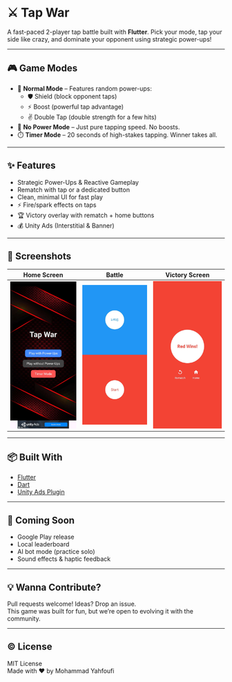 # ⚔️ Tap War

A fast-paced 2-player tap battle built with **Flutter**. Pick your mode, tap your side like crazy, and dominate your opponent using strategic power-ups!

---

## 🎮 Game Modes

- 🧨 **Normal Mode** – Features random power-ups:
  - 🛡️ Shield (block opponent taps)
  - ⚡ Boost (powerful tap advantage)
  - ✌️ Double Tap (double strength for a few hits)
- 🚫 **No Power Mode** – Just pure tapping speed. No boosts.
- ⏱️ **Timer Mode** – 20 seconds of high-stakes tapping. Winner takes all.

---

## ✨ Features

- Strategic Power-Ups & Reactive Gameplay
- Rematch with tap or a dedicated button
- Clean, minimal UI for fast play
- ⚡ Fire/spark effects on taps
- 🏆 Victory overlay with rematch + home buttons
- 💰 Unity Ads (Interstitial & Banner)

---

## 📸 Screenshots

| Home Screen | Battle | Victory Screen |
|-------------|--------|----------------|
| ![Home](screenshots/home.jpg) | ![Battle](screenshots/battle.jpg) | ![Win](screenshots/win.jpg) |

---

## 📦 Built With

- [Flutter](https://flutter.dev)
- [Dart](https://dart.dev)
- [Unity Ads Plugin](https://pub.dev/packages/unity_ads_plugin)

---

## 🚀 Coming Soon

- Google Play release  
- Local leaderboard  
- AI bot mode (practice solo)  
- Sound effects & haptic feedback

---

## 💡 Wanna Contribute?

Pull requests welcome! Ideas? Drop an issue.  
This game was built for fun, but we’re open to evolving it with the community.

---

## ©️ License

MIT License  
Made with ❤️ by Mohammad Yahfoufi

